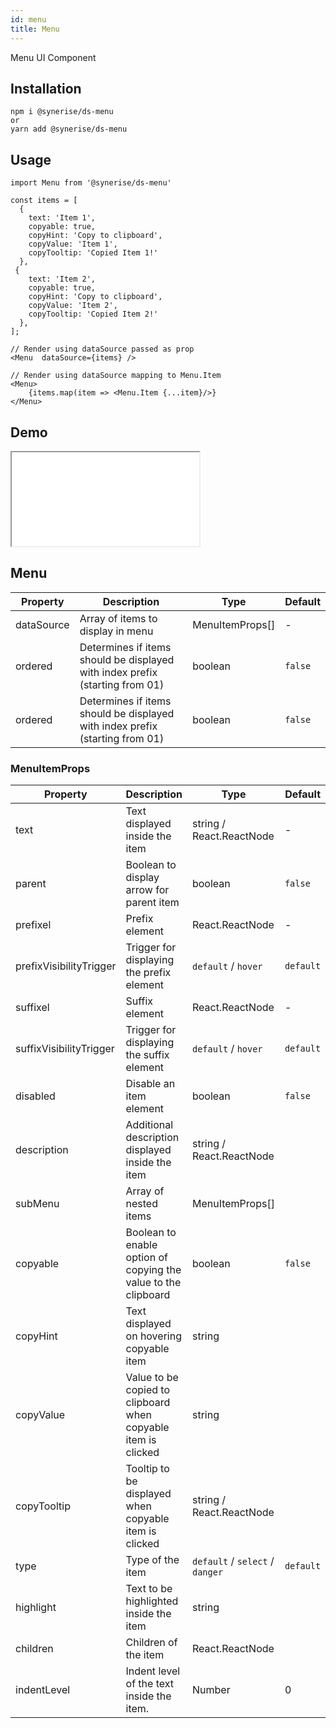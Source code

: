 ```yaml
---
id: menu
title: Menu
---
```


Menu UI Component

## Installation

```
npm i @synerise/ds-menu
or
yarn add @synerise/ds-menu
```

## Usage

```
import Menu from '@synerise/ds-menu'

const items = [
  {
    text: 'Item 1',
    copyable: true,
    copyHint: 'Copy to clipboard',
    copyValue: 'Item 1',
    copyTooltip: 'Copied Item 1!'
  },
 {
    text: 'Item 2',
    copyable: true,
    copyHint: 'Copy to clipboard',
    copyValue: 'Item 2',
    copyTooltip: 'Copied Item 2!'
  },
];

// Render using dataSource passed as prop
<Menu  dataSource={items} />

// Render using dataSource mapping to Menu.Item
<Menu>
    {items.map(item => <Menu.Item {...item}/>}
</Menu>

```

## Demo

<iframe src="/storybook-static/iframe.html?id=components-menu--default"></iframe>

## Menu

| Property   | Description                                                                  | Type            | Default |
| ---------- | ---------------------------------------------------------------------------- | --------------- | ------- |
| dataSource | Array of items to display in menu                                            | MenuItemProps[] | -       |
| ordered    | Determines if items should be displayed with index prefix (starting from 01) | boolean         |`false`  |
| ordered    | Determines if items should be displayed with index prefix (starting from 01) | boolean         |`false`  |

### MenuItemProps

| Property                | Description                                                    | Type                            | Default   |
| ----------------------- | -------------------------------------------------------------- | ------------------------------- | --------- |
| text                    | Text displayed inside the item                                 | string / React.ReactNode        | -         |
| parent                  | Boolean to display arrow for parent item                       | boolean                         |`false`    |
| prefixel                | Prefix element                                                 | React.ReactNode                 | -         |
| prefixVisibilityTrigger | Trigger for displaying the prefix element                      | `default` / `hover`             | `default` |
| suffixel                | Suffix element                                                 | React.ReactNode                 | -         |
| suffixVisibilityTrigger | Trigger for displaying the suffix element                      | `default` / `hover`             | `default` |
| disabled                | Disable an item element                                        | boolean                         |`false`    |
| description             | Additional description displayed inside the item               | string / React.ReactNode        |           |
| subMenu                 | Array of nested items                                          | MenuItemProps[]                 |           |
| copyable                | Boolean to enable option of copying the value to the clipboard | boolean                         |`false`    |
| copyHint                | Text displayed on hovering copyable item                       | string                          |           |
| copyValue               | Value to be copied to clipboard when copyable item is clicked  | string                          |           |
| copyTooltip             | Tooltip to be displayed when copyable item is clicked          | string / React.ReactNode        |           |
| type                    | Type of the item                                               | `default` / `select` / `danger` | `default` |
| highlight               | Text to be highlighted inside the item                         | string                          |           |
| children                | Children of the item                                           | React.ReactNode                 |           |
| indentLevel             | Indent level of the text inside the item.                      | Number                          | 0         |
